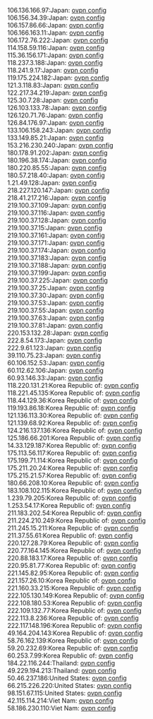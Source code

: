 106.136.166.97:Japan: [ovpn config](vpn/106_136_166_97.ovpn)  
106.156.34.39:Japan: [ovpn config](vpn/106_156_34_39.ovpn)  
106.157.86.66:Japan: [ovpn config](vpn/106_157_86_66.ovpn)  
106.166.163.11:Japan: [ovpn config](vpn/106_166_163_11.ovpn)  
106.172.76.222:Japan: [ovpn config](vpn/106_172_76_222.ovpn)  
114.158.59.116:Japan: [ovpn config](vpn/114_158_59_116.ovpn)  
115.36.156.171:Japan: [ovpn config](vpn/115_36_156_171.ovpn)  
118.237.3.188:Japan: [ovpn config](vpn/118_237_3_188.ovpn)  
118.241.9.17:Japan: [ovpn config](vpn/118_241_9_17.ovpn)  
119.175.224.182:Japan: [ovpn config](vpn/119_175_224_182.ovpn)  
121.3.118.83:Japan: [ovpn config](vpn/121_3_118_83.ovpn)  
122.217.34.219:Japan: [ovpn config](vpn/122_217_34_219.ovpn)  
125.30.7.28:Japan: [ovpn config](vpn/125_30_7_28.ovpn)  
126.103.133.78:Japan: [ovpn config](vpn/126_103_133_78.ovpn)  
126.120.71.76:Japan: [ovpn config](vpn/126_120_71_76.ovpn)  
126.84.176.97:Japan: [ovpn config](vpn/126_84_176_97.ovpn)  
133.106.158.243:Japan: [ovpn config](vpn/133_106_158_243.ovpn)  
133.149.85.21:Japan: [ovpn config](vpn/133_149_85_21.ovpn)  
153.216.230.240:Japan: [ovpn config](vpn/153_216_230_240.ovpn)  
180.178.91.202:Japan: [ovpn config](vpn/180_178_91_202.ovpn)  
180.196.38.174:Japan: [ovpn config](vpn/180_196_38_174.ovpn)  
180.220.85.55:Japan: [ovpn config](vpn/180_220_85_55.ovpn)  
180.57.218.40:Japan: [ovpn config](vpn/180_57_218_40.ovpn)  
1.21.49.128:Japan: [ovpn config](vpn/1_21_49_128.ovpn)  
218.227.120.147:Japan: [ovpn config](vpn/218_227_120_147.ovpn)  
218.41.217.216:Japan: [ovpn config](vpn/218_41_217_216.ovpn)  
219.100.37.109:Japan: [ovpn config](vpn/219_100_37_109.ovpn)  
219.100.37.116:Japan: [ovpn config](vpn/219_100_37_116.ovpn)  
219.100.37.128:Japan: [ovpn config](vpn/219_100_37_128.ovpn)  
219.100.37.15:Japan: [ovpn config](vpn/219_100_37_15.ovpn)  
219.100.37.161:Japan: [ovpn config](vpn/219_100_37_161.ovpn)  
219.100.37.171:Japan: [ovpn config](vpn/219_100_37_171.ovpn)  
219.100.37.174:Japan: [ovpn config](vpn/219_100_37_174.ovpn)  
219.100.37.183:Japan: [ovpn config](vpn/219_100_37_183.ovpn)  
219.100.37.188:Japan: [ovpn config](vpn/219_100_37_188.ovpn)  
219.100.37.199:Japan: [ovpn config](vpn/219_100_37_199.ovpn)  
219.100.37.225:Japan: [ovpn config](vpn/219_100_37_225.ovpn)  
219.100.37.25:Japan: [ovpn config](vpn/219_100_37_25.ovpn)  
219.100.37.30:Japan: [ovpn config](vpn/219_100_37_30.ovpn)  
219.100.37.53:Japan: [ovpn config](vpn/219_100_37_53.ovpn)  
219.100.37.55:Japan: [ovpn config](vpn/219_100_37_55.ovpn)  
219.100.37.63:Japan: [ovpn config](vpn/219_100_37_63.ovpn)  
219.100.37.81:Japan: [ovpn config](vpn/219_100_37_81.ovpn)  
220.153.132.28:Japan: [ovpn config](vpn/220_153_132_28.ovpn)  
222.8.54.173:Japan: [ovpn config](vpn/222_8_54_173.ovpn)  
222.9.61.123:Japan: [ovpn config](vpn/222_9_61_123.ovpn)  
39.110.75.23:Japan: [ovpn config](vpn/39_110_75_23.ovpn)  
60.106.152.53:Japan: [ovpn config](vpn/60_106_152_53.ovpn)  
60.112.62.106:Japan: [ovpn config](vpn/60_112_62_106.ovpn)  
60.93.146.33:Japan: [ovpn config](vpn/60_93_146_33.ovpn)  
118.220.131.21:Korea Republic of: [ovpn config](vpn/118_220_131_21.ovpn)  
118.221.45.135:Korea Republic of: [ovpn config](vpn/118_221_45_135.ovpn)  
118.44.129.36:Korea Republic of: [ovpn config](vpn/118_44_129_36.ovpn)  
119.193.86.18:Korea Republic of: [ovpn config](vpn/119_193_86_18.ovpn)  
121.136.113.30:Korea Republic of: [ovpn config](vpn/121_136_113_30.ovpn)  
121.139.68.92:Korea Republic of: [ovpn config](vpn/121_139_68_92.ovpn)  
124.216.137.136:Korea Republic of: [ovpn config](vpn/124_216_137_136.ovpn)  
125.186.66.201:Korea Republic of: [ovpn config](vpn/125_186_66_201.ovpn)  
14.33.129.187:Korea Republic of: [ovpn config](vpn/14_33_129_187.ovpn)  
175.113.56.117:Korea Republic of: [ovpn config](vpn/175_113_56_117.ovpn)  
175.199.71.114:Korea Republic of: [ovpn config](vpn/175_199_71_114.ovpn)  
175.211.20.24:Korea Republic of: [ovpn config](vpn/175_211_20_24.ovpn)  
175.215.21.57:Korea Republic of: [ovpn config](vpn/175_215_21_57.ovpn)  
180.66.208.10:Korea Republic of: [ovpn config](vpn/180_66_208_10.ovpn)  
183.108.102.115:Korea Republic of: [ovpn config](vpn/183_108_102_115.ovpn)  
1.239.79.205:Korea Republic of: [ovpn config](vpn/1_239_79_205.ovpn)  
1.253.54.17:Korea Republic of: [ovpn config](vpn/1_253_54_17.ovpn)  
211.183.202.54:Korea Republic of: [ovpn config](vpn/211_183_202_54.ovpn)  
211.224.210.249:Korea Republic of: [ovpn config](vpn/211_224_210_249.ovpn)  
211.245.15.211:Korea Republic of: [ovpn config](vpn/211_245_15_211.ovpn)  
211.37.55.61:Korea Republic of: [ovpn config](vpn/211_37_55_61.ovpn)  
220.127.28.79:Korea Republic of: [ovpn config](vpn/220_127_28_79.ovpn)  
220.77.164.145:Korea Republic of: [ovpn config](vpn/220_77_164_145.ovpn)  
220.88.183.17:Korea Republic of: [ovpn config](vpn/220_88_183_17.ovpn)  
220.95.81.77:Korea Republic of: [ovpn config](vpn/220_95_81_77.ovpn)  
221.145.82.95:Korea Republic of: [ovpn config](vpn/221_145_82_95.ovpn)  
221.157.26.10:Korea Republic of: [ovpn config](vpn/221_157_26_10.ovpn)  
221.160.33.215:Korea Republic of: [ovpn config](vpn/221_160_33_215.ovpn)  
222.105.130.149:Korea Republic of: [ovpn config](vpn/222_105_130_149.ovpn)  
222.108.180.53:Korea Republic of: [ovpn config](vpn/222_108_180_53.ovpn)  
222.109.132.77:Korea Republic of: [ovpn config](vpn/222_109_132_77.ovpn)  
222.113.8.236:Korea Republic of: [ovpn config](vpn/222_113_8_236.ovpn)  
222.117.148.196:Korea Republic of: [ovpn config](vpn/222_117_148_196.ovpn)  
49.164.204.143:Korea Republic of: [ovpn config](vpn/49_164_204_143.ovpn)  
58.76.162.139:Korea Republic of: [ovpn config](vpn/58_76_162_139.ovpn)  
59.20.232.69:Korea Republic of: [ovpn config](vpn/59_20_232_69.ovpn)  
60.253.7.99:Korea Republic of: [ovpn config](vpn/60_253_7_99.ovpn)  
184.22.116.244:Thailand: [ovpn config](vpn/184_22_116_244.ovpn)  
49.229.194.213:Thailand: [ovpn config](vpn/49_229_194_213.ovpn)  
50.46.237.186:United States: [ovpn config](vpn/50_46_237_186.ovpn)  
66.215.226.220:United States: [ovpn config](vpn/66_215_226_220.ovpn)  
98.151.67.115:United States: [ovpn config](vpn/98_151_67_115.ovpn)  
42.115.114.214:Viet Nam: [ovpn config](vpn/42_115_114_214.ovpn)  
58.186.230.110:Viet Nam: [ovpn config](vpn/58_186_230_110.ovpn)  
